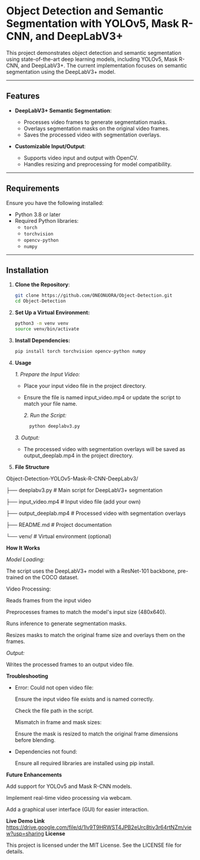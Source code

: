 # Object Detection and Semantic Segmentation with YOLOv5, Mask R-CNN, and DeepLabV3+

This project demonstrates object detection and semantic segmentation using state-of-the-art deep learning models, including YOLOv5, Mask R-CNN, and DeepLabV3+. The current implementation focuses on semantic segmentation using the DeepLabV3+ model.

---

## Features

- **DeepLabV3+ Semantic Segmentation**:
  - Processes video frames to generate segmentation masks.
  - Overlays segmentation masks on the original video frames.
  - Saves the processed video with segmentation overlays.

- **Customizable Input/Output**:
  - Supports video input and output with OpenCV.
  - Handles resizing and preprocessing for model compatibility.

---

## Requirements

Ensure you have the following installed:

- Python 3.8 or later
- Required Python libraries:
  - `torch`
  - `torchvision`
  - `opencv-python`
  - `numpy`

---

## Installation

1. **Clone the Repository**:
   ```bash
   git clone https://github.com/ONEONUORA/Object-Detection.git
   cd Object-Detection

2. **Set Up a Virtual Environment:**
   ```bash
   python3 -m venv venv
   source venv/bin/activate
3. **Install Dependencies:**
   ```bash
   pip install torch torchvision opencv-python numpy
4. **Usage**

     *1. Prepare the Input Video:*

   - Place your input video file in the project directory.
   - Ensure the file is named input_video.mp4 or update the script to 
      match your file name.

     *2. Run the Script:*
       ```bash
         python deeplabv3.py

    *3. Output:*

    - The processed video with segmentation overlays will be saved as 
      output_deeplab.mp4 in the project directory.

5. **File Structure**

Object-Detection-YOLOv5-Mask-R-CNN-DeepLabv3/


├── deeplabv3.py          # Main script for DeepLabV3+ segmentation

├── input_video.mp4       # Input video file (add your own)

├── output_deeplab.mp4    # Processed video with segmentation overlays

├── README.md             # Project documentation

└── venv/                 # Virtual environment (optional)


**How It Works**

*Model Loading:*

The script uses the DeepLabV3+ model with a ResNet-101 backbone, pre-trained on the COCO dataset.

Video Processing:

Reads frames from the input video

Preprocesses frames to match the model's input size (480x640).

Runs inference to generate segmentation masks.

Resizes masks to match the original frame size and overlays them on the frames.

*Output:*

Writes the processed frames to an output video file.

**Troubleshooting**

- Error: Could not open video file:

    Ensure the input video file exists and is named correctly.

    Check the file path in the script.

    Mismatch in frame and mask sizes:

    Ensure the mask is resized to match the original frame dimensions before 
    blending.

- Dependencies not found:

  Ensure all required libraries are installed using pip install.

**Future Enhancements**

Add support for YOLOv5 and Mask R-CNN models.

Implement real-time video processing via webcam.

Add a graphical user interface (GUI) for easier interaction.

**Live Demo Link**
https://drive.google.com/file/d/1lv9T9HRWST4JPB2eUrc8tiv3r64rtNZm/view?usp=sharing
**License**

This project is licensed under the MIT License. See the LICENSE file for details.